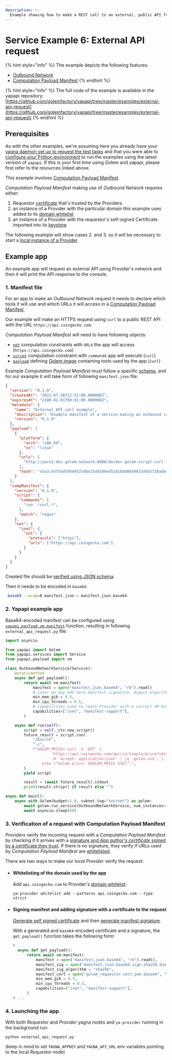 ```yaml
---
description: >-
  Example showing how to make a REST call to an external, public API from a VM running on a Provider node.
---
```


# Service Example 6: External API request

{% hint style="info" %}
The example depicts the following features:

* [Outbound Network](../vm-runtime/computation-payload-manifest.md#compmanifestnetinetout--object)
* [Computation Payload Manifest](../vm-runtime/computation-payload-manifest.md)
{% endhint %}

{% hint style="info" %}
The full code of the example is available in the yapapi repository: [https://github.com/golemfactory/yapapi/tree/master/examples/external-api-request](https://github.com/golemfactory/yapapi/tree/master/examples/external-api-request)
{% endhint %}

## Prerequisites

As with the other examples, we're assuming here you already have your [yagna daemon set up to request the test tasks](../flash-tutorial-of-requestor-development/) and that you were able to [configure your Python environment](../flash-tutorial-of-requestor-development/run-first-task-on-golem.md) to run the examples using the latest version of `yapapi`. If this is your first time using Golem and yapapi, please first refer to the resources linked above.

This example involves [Computation Payload Manifest](../../requestor-tutorials/vm-runtime/computation-payload-manifest.md).

_Computation Payload Manifest_ making use of _Outbound Network_ requires either:

1. Requestor [certificate](../../requestor-tutorials/vm-runtime/computation-payload-manifest.md#certificates) that's trusted by the Providers
2. an instance of a Provider with the particular domain this example uses added to its [domain whitelist](../../provider-tutorials/provider-cli.md#domain-whitelist)
3. an instance of a Provider with the requestor's self-signed Certificate imported into its [keystore](../../provider-tutorials/provider-cli.md#keystore)

The following example will show cases 2. and 3. so it will be necessary to start a [local instance of a Provider](../../provider-tutorials/provider-tutorial.md).

## Example app

An example app will request an external API using Provider's network and then it will print the API response to the console.

### 1. Manifest file

For an app to make an _Outbound Network_ request it needs to declare which tools it will use and which URLs it will access in a [Computation Payload Manifest](../vm-runtime/computation-payload-manifest.md).

Our example will make an HTTPS request using `curl` to a public REST API with the URL `https://api.coingecko.com`.

_Computation Payload Manifest_ will need to have following objects:

- [`net`](../vm-runtime/computation-payload-manifest.md#compmanifestnet--object) computation constraints with `URL`s the app will access (`https://api.coingecko.com`)
- [`script`](../vm-runtime/computation-payload-manifest.md#compmanifestscript) computation constraint with `command`s app will execute (`curl`)
- [`payload`](../vm-runtime/computation-payload-manifest.md#payload-object) defining [Golem image](../vm-runtime#preparing-a-vm-image) containing tools used by the app (`curl`)

Example _Computation Payload Manifest_ must follow a specific [schema](../vm-runtime/computation-payload-manifest.md#manifest-schema), and for our example it will take form of following `manifest.json` file:

```json
{
  "version": "0.1.0",
  "createdAt": "2022-07-26T12:51:00.000000Z",
  "expiresAt": "2100-01-01T00:01:00.000000Z",
  "metadata": {
    "name": "External API call example",
    "description": "Example manifest of a service making an outbound call to the external API",
    "version": "0.1.0"
  },
  "payload": [
    {
      "platform": {
        "arch": "x86_64",
        "os": "linux"
      },
      "urls": [
        "http://yacn2.dev.golem.network:8000/docker-golem-script-curl-latest-d75268e752.gvmi"
      ],
      "hash": "sha3:e5f5ddfd649525dbe25d93d9ed51d1bdd0849933d9a5720adb4b5810"
    }
  ],
  "compManifest": {
    "version": "0.1.0",
    "script": {
      "commands": [
        "run .*curl.*",
      ],
      "match": "regex"
    },
    "net": {
      "inet": {
        "out": {
          "protocols": ["https"],
          "urls": ["https://api.coingecko.com"]
        }
      }
    }
  }
}
```

Created file should be [verified using JSON schema](../vm-runtime/computation-payload-manifest.md#schema-verification).

Then it needs to be encoded in `base64`:

```sh
 base64 --wrap=0 manifest.json > manifest.json.base64
```
### 2. Yapapi example app

Base64-encoded manifest can be configured using [`yapapi.payload.vm.manifest`](https://yapapi.readthedocs.io/en/latest/api.html#module-yapapi.payload.manifest) function, resulting in following `external_api_request.py` file:

```py
import asyncio

from yapapi import Golem
from yapapi.services import Service
from yapapi.payload import vm

class OutboundNetworkService(Service):
    @staticmethod
    async def get_payload():
        return await vm.manifest(
            manifest = open("manifest.json.base64", "rb").read()
            # later we may add here manifest signature, digest algorithm, and app author's certificate
            min_mem_gib = 0.5,
            min_cpu_threads = 0.5,
            # capabilities used to reach Provider with a correct VM Runtime
            capabilities=["inet", "manifest-support"],
        )

    async def run(self):
        script = self._ctx.new_script()
        future_result = script.run(
            "/bin/sh",
            "-c",
            f"GOLEM_PRICE=`curl -X 'GET' \
                    'https://api.coingecko.com/api/v3/simple/price?ids=golem&vs_currencies=usd' \
                    -H 'accept: application/json' | jq .golem.usd`; \
                echo \"Golem price: $GOLEM_PRICE USD\";",
        )
        yield script

        result = (await future_result).stdout
        print(result.strip() if result else "")

async def main():
    async with Golem(budget=1.0, subnet_tag="testnet") as golem:
        await golem.run_service(OutboundNetworkService, num_instances=1)
        await asyncio.sleep(60)
```

### 3. Verification of a request with  Computation Payload Manifest

_Providers_ verify the incoming request with a _Computation Payload Manifest_ by checking if it arrives with a [signature and _App author's certificate_ signed by a certificate they trust](../vm-runtime/computation-payload-manifest.md#certificates). If there is no signature, they verify if URLs used by _Computation Payload Manifest_ are [whitelisted](../../provider-tutorials/provider-cli.md#domain-whitelist).

There are two ways to make our *local* _Provider_ verify the request:

- #### Whitelisting of the domain used by the app

  Add `api.coingecko.com` to Provider's [domain whitelist](../../provider-tutorials/provider-cli.md#domain-whitelist):

  `ya-provider whitelist add --patterns api.coingecko.com --type strict`

- #### Signing manifest and adding signature with a certificate to the request

  [Generate self signed certificate](../vm-runtime/computation-payload-manifest.md#self-signed-certificate-example) and then [generate manifest signature](../vm-runtime/computation-payload-manifest.md#manifest-signature).

  With a generated and `base64`-encoded certificate and a signature, the `get_payload()` function takes the following form:

  ```py
  # ...
    async def get_payload():
        return await vm.manifest(
            manifest = open("manifest.json.base64", "rb").read(),
            manifest_sig = open("manifest.json.base64.sign.sha256.base64", "rb").read(),
            manifest_sig_algorithm = "sha256",
            manifest_cert = open("golem_requestor.cert.pem.base64", "rb").read(),
            min_mem_gib = 0.5,
            min_cpu_threads = 0.5,
            capabilities=["inet", "manifest-support"],
        )
  # ...
  ```

### 4. Launching the app

With both _Requestor_  and _Provider_ yagna nodes and `ya-provider` running in the background run:

`python external_api_request.py`

(keep in mind to set `YAGNA_APPKEY` and `YAGNA_API_URL` env variables pointing to the local _Requestor_ node)
